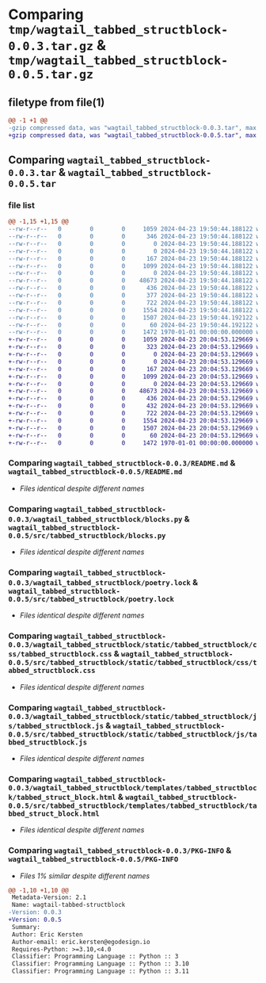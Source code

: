 # Comparing `tmp/wagtail_tabbed_structblock-0.0.3.tar.gz` & `tmp/wagtail_tabbed_structblock-0.0.5.tar.gz`

## filetype from file(1)

```diff
@@ -1 +1 @@
-gzip compressed data, was "wagtail_tabbed_structblock-0.0.3.tar", max compression
+gzip compressed data, was "wagtail_tabbed_structblock-0.0.5.tar", max compression
```

## Comparing `wagtail_tabbed_structblock-0.0.3.tar` & `wagtail_tabbed_structblock-0.0.5.tar`

### file list

```diff
@@ -1,15 +1,15 @@
--rw-r--r--   0        0        0     1059 2024-04-23 19:50:44.188122 wagtail_tabbed_structblock-0.0.3/README.md
--rw-r--r--   0        0        0      346 2024-04-23 19:50:44.188122 wagtail_tabbed_structblock-0.0.3/pyproject.toml
--rw-r--r--   0        0        0        0 2024-04-23 19:50:44.188122 wagtail_tabbed_structblock-0.0.3/wagtail_tabbed_structblock/README.md
--rw-r--r--   0        0        0        0 2024-04-23 19:50:44.188122 wagtail_tabbed_structblock-0.0.3/wagtail_tabbed_structblock/__init__.py
--rw-r--r--   0        0        0      167 2024-04-23 19:50:44.188122 wagtail_tabbed_structblock-0.0.3/wagtail_tabbed_structblock/apps.py
--rw-r--r--   0        0        0     1099 2024-04-23 19:50:44.188122 wagtail_tabbed_structblock-0.0.3/wagtail_tabbed_structblock/blocks.py
--rw-r--r--   0        0        0        0 2024-04-23 19:50:44.188122 wagtail_tabbed_structblock-0.0.3/wagtail_tabbed_structblock/migrations/__init__.py
--rw-r--r--   0        0        0    48673 2024-04-23 19:50:44.188122 wagtail_tabbed_structblock-0.0.3/wagtail_tabbed_structblock/poetry.lock
--rw-r--r--   0        0        0      436 2024-04-23 19:50:44.188122 wagtail_tabbed_structblock-0.0.3/wagtail_tabbed_structblock/pyproject.toml
--rw-r--r--   0        0        0      377 2024-04-23 19:50:44.188122 wagtail_tabbed_structblock-0.0.3/wagtail_tabbed_structblock/setup.py
--rw-r--r--   0        0        0      722 2024-04-23 19:50:44.188122 wagtail_tabbed_structblock-0.0.3/wagtail_tabbed_structblock/static/tabbed_structblock/css/tabbed_structblock.css
--rw-r--r--   0        0        0     1554 2024-04-23 19:50:44.188122 wagtail_tabbed_structblock-0.0.3/wagtail_tabbed_structblock/static/tabbed_structblock/js/tabbed_structblock.js
--rw-r--r--   0        0        0     1507 2024-04-23 19:50:44.192122 wagtail_tabbed_structblock-0.0.3/wagtail_tabbed_structblock/templates/tabbed_structblock/tabbed_struct_block.html
--rw-r--r--   0        0        0       60 2024-04-23 19:50:44.192122 wagtail_tabbed_structblock-0.0.3/wagtail_tabbed_structblock/tests.py
--rw-r--r--   0        0        0     1472 1970-01-01 00:00:00.000000 wagtail_tabbed_structblock-0.0.3/PKG-INFO
+-rw-r--r--   0        0        0     1059 2024-04-23 20:04:53.129669 wagtail_tabbed_structblock-0.0.5/README.md
+-rw-r--r--   0        0        0      323 2024-04-23 20:04:53.129669 wagtail_tabbed_structblock-0.0.5/pyproject.toml
+-rw-r--r--   0        0        0        0 2024-04-23 20:04:53.129669 wagtail_tabbed_structblock-0.0.5/src/tabbed_structblock/README.md
+-rw-r--r--   0        0        0        0 2024-04-23 20:04:53.129669 wagtail_tabbed_structblock-0.0.5/src/tabbed_structblock/__init__.py
+-rw-r--r--   0        0        0      167 2024-04-23 20:04:53.129669 wagtail_tabbed_structblock-0.0.5/src/tabbed_structblock/apps.py
+-rw-r--r--   0        0        0     1099 2024-04-23 20:04:53.129669 wagtail_tabbed_structblock-0.0.5/src/tabbed_structblock/blocks.py
+-rw-r--r--   0        0        0        0 2024-04-23 20:04:53.129669 wagtail_tabbed_structblock-0.0.5/src/tabbed_structblock/migrations/__init__.py
+-rw-r--r--   0        0        0    48673 2024-04-23 20:04:53.129669 wagtail_tabbed_structblock-0.0.5/src/tabbed_structblock/poetry.lock
+-rw-r--r--   0        0        0      436 2024-04-23 20:04:53.129669 wagtail_tabbed_structblock-0.0.5/src/tabbed_structblock/pyproject.toml
+-rw-r--r--   0        0        0      432 2024-04-23 20:04:53.129669 wagtail_tabbed_structblock-0.0.5/src/tabbed_structblock/setup.py
+-rw-r--r--   0        0        0      722 2024-04-23 20:04:53.129669 wagtail_tabbed_structblock-0.0.5/src/tabbed_structblock/static/tabbed_structblock/css/tabbed_structblock.css
+-rw-r--r--   0        0        0     1554 2024-04-23 20:04:53.129669 wagtail_tabbed_structblock-0.0.5/src/tabbed_structblock/static/tabbed_structblock/js/tabbed_structblock.js
+-rw-r--r--   0        0        0     1507 2024-04-23 20:04:53.129669 wagtail_tabbed_structblock-0.0.5/src/tabbed_structblock/templates/tabbed_structblock/tabbed_struct_block.html
+-rw-r--r--   0        0        0       60 2024-04-23 20:04:53.129669 wagtail_tabbed_structblock-0.0.5/src/tabbed_structblock/tests.py
+-rw-r--r--   0        0        0     1472 1970-01-01 00:00:00.000000 wagtail_tabbed_structblock-0.0.5/PKG-INFO
```

### Comparing `wagtail_tabbed_structblock-0.0.3/README.md` & `wagtail_tabbed_structblock-0.0.5/README.md`

 * *Files identical despite different names*

### Comparing `wagtail_tabbed_structblock-0.0.3/wagtail_tabbed_structblock/blocks.py` & `wagtail_tabbed_structblock-0.0.5/src/tabbed_structblock/blocks.py`

 * *Files identical despite different names*

### Comparing `wagtail_tabbed_structblock-0.0.3/wagtail_tabbed_structblock/poetry.lock` & `wagtail_tabbed_structblock-0.0.5/src/tabbed_structblock/poetry.lock`

 * *Files identical despite different names*

### Comparing `wagtail_tabbed_structblock-0.0.3/wagtail_tabbed_structblock/static/tabbed_structblock/css/tabbed_structblock.css` & `wagtail_tabbed_structblock-0.0.5/src/tabbed_structblock/static/tabbed_structblock/css/tabbed_structblock.css`

 * *Files identical despite different names*

### Comparing `wagtail_tabbed_structblock-0.0.3/wagtail_tabbed_structblock/static/tabbed_structblock/js/tabbed_structblock.js` & `wagtail_tabbed_structblock-0.0.5/src/tabbed_structblock/static/tabbed_structblock/js/tabbed_structblock.js`

 * *Files identical despite different names*

### Comparing `wagtail_tabbed_structblock-0.0.3/wagtail_tabbed_structblock/templates/tabbed_structblock/tabbed_struct_block.html` & `wagtail_tabbed_structblock-0.0.5/src/tabbed_structblock/templates/tabbed_structblock/tabbed_struct_block.html`

 * *Files identical despite different names*

### Comparing `wagtail_tabbed_structblock-0.0.3/PKG-INFO` & `wagtail_tabbed_structblock-0.0.5/PKG-INFO`

 * *Files 1% similar despite different names*

```diff
@@ -1,10 +1,10 @@
 Metadata-Version: 2.1
 Name: wagtail-tabbed-structblock
-Version: 0.0.3
+Version: 0.0.5
 Summary: 
 Author: Eric Kersten
 Author-email: eric.kersten@egodesign.io
 Requires-Python: >=3.10,<4.0
 Classifier: Programming Language :: Python :: 3
 Classifier: Programming Language :: Python :: 3.10
 Classifier: Programming Language :: Python :: 3.11
```

